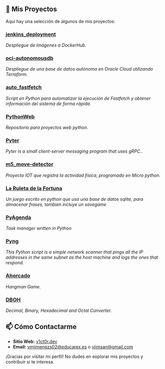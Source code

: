 ## 🚀 Mis Proyectos

Aquí hay una selección de algunos de mis proyectos:

### [jenkins_deployment](https://github.com/v1ct0rjs/jenkins_deployment)
*Despliegue de Imágenes a DockerHub.*

### [oci-autonomousdb](https://github.com/v1ct0rjs/oci-autonomousdb)
*Despliegue de una base de datos autónoma en Oracle Cloud utilizando Terraform.*

### [auto_fastfetch](https://github.com/v1ct0rjs/auto_fastfetch)
*Script en Python para automatizar la ejecución de Fastfetch y obtener información del sistema de forma rápida.*

### [PythonWeb](https://github.com/v1ct0rjs/PythonWeb)
*Repositorio para proyectos web python.*

### [Pyter](https://github.com/v1ct0rjs/pyter)
*Pyter is a small client-server messaging program that uses gRPC..*

### [m5_move-detector](https://github.com/v1ct0rjs/m5_move-detector)
*Proyecto IOT que registra la actividad física, programado en Micro python.*

### [La Ruleta de la Fortuna](https://github.com/v1ct0rjs/RuletaDeLaFortuna)
*Un juego escrito en python que usa una base de datos sqlite, para almacenar frases, tambien incluye un savegame*

### [PyAgenda](https://github.com/v1ct0rjs/PyAgenda)
*Task manager written in Python*

### [Pyng](https://github.com/v1ct0rjs/Pyng)
*This Python script is a simple network scanner that pings all the IP addresses in the same subnet as the host machine and logs the ones that respond.*

### [Ahorcado](https://github.com/v1ct0rjs/ahorcado)
*Hangman Game.*

### [DBOH](https://github.com/v1ct0rjs/DBOH)
*Decimal, Binary, Hexadecimal and Octal Converter.*

## 📫 Cómo Contactarme

- **Sitio Web:** [v1ct0r.dev](https://v1ct0r.dev/)
- **Email:** vmjimenezs02@educarex.es o vjimsan@gmail.com

¡Gracias por visitar mi perfil! No dudes en explorar mis proyectos y contribuir si te interesa.

